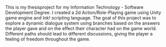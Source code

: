 This is my thesisproject for my Information Technology - Software Development Degree.
I created a 2d Action/Role-Playing game using Unity game engine and Ink! scripting language.
The goal of this project was to explore a dynamic dialogue system using branches based on the answers 
the player gave and on the effect their character had on the game world. Different paths should lead to 
different discussions, giving the player a feeling of freedom throughout the game.
